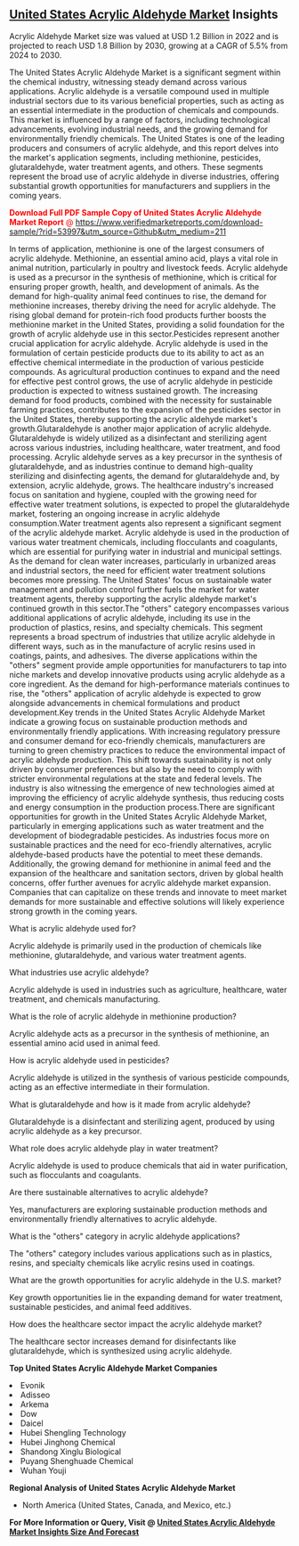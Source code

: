 <h2><a href="https://www.verifiedmarketreports.com/download-sample/?rid=53997&amp;utm_source=Github&amp;utm_medium=211" target="_blank">United States Acrylic Aldehyde Market</a> Insights</h2><p>Acrylic Aldehyde Market size was valued at USD 1.2 Billion in 2022 and is projected to reach USD 1.8 Billion by 2030, growing at a CAGR of 5.5% from 2024 to 2030.</p><p><p>The United States Acrylic Aldehyde Market is a significant segment within the chemical industry, witnessing steady demand across various applications. Acrylic aldehyde is a versatile compound used in multiple industrial sectors due to its various beneficial properties, such as acting as an essential intermediate in the production of chemicals and compounds. This market is influenced by a range of factors, including technological advancements, evolving industrial needs, and the growing demand for environmentally friendly chemicals. The United States is one of the leading producers and consumers of acrylic aldehyde, and this report delves into the market's application segments, including methionine, pesticides, glutaraldehyde, water treatment agents, and others. These segments represent the broad use of acrylic aldehyde in diverse industries, offering substantial growth opportunities for manufacturers and suppliers in the coming years. <p><span class=""><span style="color: #ff0000;"><strong>Download Full PDF Sample Copy of United States Acrylic Aldehyde Market Report</strong> @ </span><a href="https://www.verifiedmarketreports.com/download-sample/?rid=53997&amp;utm_source=Github&amp;utm_medium=211" target="_blank">https://www.verifiedmarketreports.com/download-sample/?rid=53997&amp;utm_source=Github&amp;utm_medium=211</a></span></p>In terms of application, methionine is one of the largest consumers of acrylic aldehyde. Methionine, an essential amino acid, plays a vital role in animal nutrition, particularly in poultry and livestock feeds. Acrylic aldehyde is used as a precursor in the synthesis of methionine, which is critical for ensuring proper growth, health, and development of animals. As the demand for high-quality animal feed continues to rise, the demand for methionine increases, thereby driving the need for acrylic aldehyde. The rising global demand for protein-rich food products further boosts the methionine market in the United States, providing a solid foundation for the growth of acrylic aldehyde use in this sector.Pesticides represent another crucial application for acrylic aldehyde. Acrylic aldehyde is used in the formulation of certain pesticide products due to its ability to act as an effective chemical intermediate in the production of various pesticide compounds. As agricultural production continues to expand and the need for effective pest control grows, the use of acrylic aldehyde in pesticide production is expected to witness sustained growth. The increasing demand for food products, combined with the necessity for sustainable farming practices, contributes to the expansion of the pesticides sector in the United States, thereby supporting the acrylic aldehyde market's growth.Glutaraldehyde is another major application of acrylic aldehyde. Glutaraldehyde is widely utilized as a disinfectant and sterilizing agent across various industries, including healthcare, water treatment, and food processing. Acrylic aldehyde serves as a key precursor in the synthesis of glutaraldehyde, and as industries continue to demand high-quality sterilizing and disinfecting agents, the demand for glutaraldehyde and, by extension, acrylic aldehyde, grows. The healthcare industry's increased focus on sanitation and hygiene, coupled with the growing need for effective water treatment solutions, is expected to propel the glutaraldehyde market, fostering an ongoing increase in acrylic aldehyde consumption.Water treatment agents also represent a significant segment of the acrylic aldehyde market. Acrylic aldehyde is used in the production of various water treatment chemicals, including flocculants and coagulants, which are essential for purifying water in industrial and municipal settings. As the demand for clean water increases, particularly in urbanized areas and industrial sectors, the need for efficient water treatment solutions becomes more pressing. The United States' focus on sustainable water management and pollution control further fuels the market for water treatment agents, thereby supporting the acrylic aldehyde market's continued growth in this sector.The "others" category encompasses various additional applications of acrylic aldehyde, including its use in the production of plastics, resins, and specialty chemicals. This segment represents a broad spectrum of industries that utilize acrylic aldehyde in different ways, such as in the manufacture of acrylic resins used in coatings, paints, and adhesives. The diverse applications within the "others" segment provide ample opportunities for manufacturers to tap into niche markets and develop innovative products using acrylic aldehyde as a core ingredient. As the demand for high-performance materials continues to rise, the "others" application of acrylic aldehyde is expected to grow alongside advancements in chemical formulations and product development.Key trends in the United States Acrylic Aldehyde Market indicate a growing focus on sustainable production methods and environmentally friendly applications. With increasing regulatory pressure and consumer demand for eco-friendly chemicals, manufacturers are turning to green chemistry practices to reduce the environmental impact of acrylic aldehyde production. This shift towards sustainability is not only driven by consumer preferences but also by the need to comply with stricter environmental regulations at the state and federal levels. The industry is also witnessing the emergence of new technologies aimed at improving the efficiency of acrylic aldehyde synthesis, thus reducing costs and energy consumption in the production process.There are significant opportunities for growth in the United States Acrylic Aldehyde Market, particularly in emerging applications such as water treatment and the development of biodegradable pesticides. As industries focus more on sustainable practices and the need for eco-friendly alternatives, acrylic aldehyde-based products have the potential to meet these demands. Additionally, the growing demand for methionine in animal feed and the expansion of the healthcare and sanitation sectors, driven by global health concerns, offer further avenues for acrylic aldehyde market expansion. Companies that can capitalize on these trends and innovate to meet market demands for more sustainable and effective solutions will likely experience strong growth in the coming years.<p>What is acrylic aldehyde used for?</p><p>Acrylic aldehyde is primarily used in the production of chemicals like methionine, glutaraldehyde, and various water treatment agents.</p><p>What industries use acrylic aldehyde?</p><p>Acrylic aldehyde is used in industries such as agriculture, healthcare, water treatment, and chemicals manufacturing.</p><p>What is the role of acrylic aldehyde in methionine production?</p><p>Acrylic aldehyde acts as a precursor in the synthesis of methionine, an essential amino acid used in animal feed.</p><p>How is acrylic aldehyde used in pesticides?</p><p>Acrylic aldehyde is utilized in the synthesis of various pesticide compounds, acting as an effective intermediate in their formulation.</p><p>What is glutaraldehyde and how is it made from acrylic aldehyde?</p><p>Glutaraldehyde is a disinfectant and sterilizing agent, produced by using acrylic aldehyde as a key precursor.</p><p>What role does acrylic aldehyde play in water treatment?</p><p>Acrylic aldehyde is used to produce chemicals that aid in water purification, such as flocculants and coagulants.</p><p>Are there sustainable alternatives to acrylic aldehyde?</p><p>Yes, manufacturers are exploring sustainable production methods and environmentally friendly alternatives to acrylic aldehyde.</p><p>What is the "others" category in acrylic aldehyde applications?</p><p>The "others" category includes various applications such as in plastics, resins, and specialty chemicals like acrylic resins used in coatings.</p><p>What are the growth opportunities for acrylic aldehyde in the U.S. market?</p><p>Key growth opportunities lie in the expanding demand for water treatment, sustainable pesticides, and animal feed additives.</p><p>How does the healthcare sector impact the acrylic aldehyde market?</p><p>The healthcare sector increases demand for disinfectants like glutaraldehyde, which is synthesized using acrylic aldehyde.</p></p><p><strong>Top United States Acrylic Aldehyde Market Companies</strong></p><div data-test-id=""><p><li>Evonik</li><li> Adisseo</li><li> Arkema</li><li> Dow</li><li> Daicel</li><li> Hubei Shengling Technology</li><li> Hubei Jinghong Chemical</li><li> Shandong Xinglu Biological</li><li> Puyang Shenghuade Chemical</li><li> Wuhan Youji</li></p><div><strong>Regional Analysis of&nbsp;United States Acrylic Aldehyde Market</strong></div><ul><li dir="ltr"><p dir="ltr">North America&nbsp;(United States, Canada, and Mexico, etc.)</p></li></ul><p><strong>For More Information or Query, Visit @&nbsp;</strong><strong><a href="https://www.verifiedmarketreports.com/product/global-acrylic-aldehyde-market-2019-by-manufacturers-regions-type-and-application-forecast-to-2024/?utm_source=Github&amp;utm_medium=211" target="_blank">United States Acrylic Aldehyde Market Insights Size And Forecast</a></strong></p></div>
